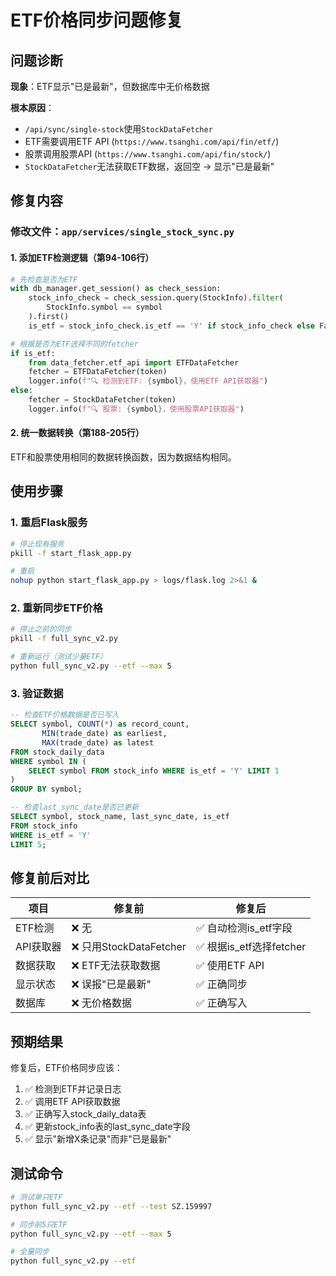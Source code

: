 # ETF价格同步问题修复

## 问题诊断

**现象**：ETF显示"已是最新"，但数据库中无价格数据

**根本原因**：
- `/api/sync/single-stock`使用`StockDataFetcher`
- ETF需要调用ETF API (`https://www.tsanghi.com/api/fin/etf/`)
- 股票调用股票API (`https://www.tsanghi.com/api/fin/stock/`)
- `StockDataFetcher`无法获取ETF数据，返回空 → 显示"已是最新"

## 修复内容

### 修改文件：`app/services/single_stock_sync.py`

#### 1. 添加ETF检测逻辑（第94-106行）

```python
# 先检查是否为ETF
with db_manager.get_session() as check_session:
    stock_info_check = check_session.query(StockInfo).filter(
        StockInfo.symbol == symbol
    ).first()
    is_etf = stock_info_check.is_etf == 'Y' if stock_info_check else False

# 根据是否为ETF选择不同的fetcher
if is_etf:
    from data_fetcher.etf_api import ETFDataFetcher
    fetcher = ETFDataFetcher(token)
    logger.info(f"🔍 检测到ETF: {symbol}，使用ETF API获取器")
else:
    fetcher = StockDataFetcher(token)
    logger.info(f"🔍 股票: {symbol}，使用股票API获取器")
```

#### 2. 统一数据转换（第188-205行）

ETF和股票使用相同的数据转换函数，因为数据结构相同。

## 使用步骤

### 1. 重启Flask服务

```bash
# 停止现有服务
pkill -f start_flask_app.py

# 重启
nohup python start_flask_app.py > logs/flask.log 2>&1 &
```

### 2. 重新同步ETF价格

```bash
# 停止之前的同步
pkill -f full_sync_v2.py

# 重新运行（测试少量ETF）
python full_sync_v2.py --etf --max 5
```

### 3. 验证数据

```sql
-- 检查ETF价格数据是否已写入
SELECT symbol, COUNT(*) as record_count,
       MIN(trade_date) as earliest, 
       MAX(trade_date) as latest
FROM stock_daily_data 
WHERE symbol IN (
    SELECT symbol FROM stock_info WHERE is_etf = 'Y' LIMIT 1
)
GROUP BY symbol;

-- 检查last_sync_date是否已更新
SELECT symbol, stock_name, last_sync_date, is_etf
FROM stock_info 
WHERE is_etf = 'Y' 
LIMIT 5;
```

## 修复前后对比

| 项目 | 修复前 | 修复后 |
|------|--------|--------|
| ETF检测 | ❌ 无 | ✅ 自动检测is_etf字段 |
| API获取器 | ❌ 只用StockDataFetcher | ✅ 根据is_etf选择fetcher |
| 数据获取 | ❌ ETF无法获取数据 | ✅ 使用ETF API |
| 显示状态 | ❌ 误报"已是最新" | ✅ 正确同步 |
| 数据库 | ❌ 无价格数据 | ✅ 正确写入 |

## 预期结果

修复后，ETF价格同步应该：
1. ✅ 检测到ETF并记录日志
2. ✅ 调用ETF API获取数据
3. ✅ 正确写入stock_daily_data表
4. ✅ 更新stock_info表的last_sync_date字段
5. ✅ 显示"新增X条记录"而非"已是最新"

## 测试命令

```bash
# 测试单只ETF
python full_sync_v2.py --etf --test SZ.159997

# 同步前5只ETF
python full_sync_v2.py --etf --max 5

# 全量同步
python full_sync_v2.py --etf
```
